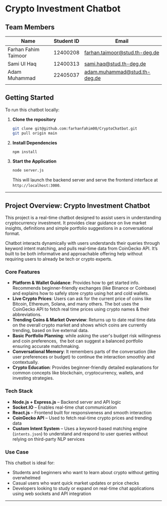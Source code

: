# Crypto Investment Chatbot

## Team Members

| Name                 | Student ID | Email                                                                 |
| -------------------- | ---------- | --------------------------------------------------------------------- |
| Farhan Fahim Taimoor | 12400208   | [farhan.taimoor@stud.th-deg.de](mailto:farhan.taimoor@stud.th-deg.de) |
| Sami Ul Haq          | 12400313   | [sami.haq@stud.th-deg.de](mailto:sami.haq@stud.th-deg.de)             |
| Adam Muhammad        | 22405037   | [adam.muhammad@stud.th-deg.de](mailto:adam.muhammad@stud.th-deg.de)   |
|                      |            |                                                                       |

## Getting Started

To run this chatbot locally:

1. **Clone the repository**

   ```bash
   git clone git@github.com:farhanfahim00/CryptoChatbot.git
   git pull origin main
   ```

2. **Install Dependencies**

   ```bash
   npm install
   ```

3. **Start the Application**

   ```bash
   node server.js
   ```

   This will launch the backend server and serve the frontend interface at `http://localhost:3000`.

---

## Project Overview: Crypto Investment Chatbot

This project is a real-time chatbot designed to assist users in understanding cryptocurrency investment. It provides clear guidance on live market insights, definitions and simple portfolio suggestions in a conversational format.

Chatbot interacts dynamically with users understands their queries through keyword intent matching, and pulls real-time data from CoinGecko API. It’s built to be both informative and approachable offering help without requiring users to already be tech or crypto experts.

### Core Features

* **Platform & Wallet Guidance**: Provides how to get started info. Recommends beginner-friendly exchanges (like Binance or Coinbase) and explains how to safely store crypto using hot and cold wallets. 
* **Live Crypto Prices**: Users can ask for the current price of coins like Bitcoin, Ethereum, Solana, and many others. The bot uses the CoinGecko API to fetch real time prices using crypto names & their abbreviations. 
* **Trending Coins & Market Overview**: Returns up to date real time data on the overall crypto market and shows which coins are currently trending, based on live external data. 
* **Basic Portfolio Planning**: while asking the user's budget risk willingness and coin preferences,  the bot can suggest a balanced portfolio ensuring accurate matchmaking. 
* **Conversational Memory**: It remembers parts of the conversation (like user preferences or budget) to continue the interaction smoothly and contextually.
* **Crypto Education**: Provides beginner-friendly detailed explanations for common concepts like blockchain, cryptocurrency, wallets, and investing strategies.

### Tech Stack

* **Node.js + Express.js** – Backend server and API logic
* **Socket.IO** – Enables real-time chat communication
* **React.js** – Frontend built for responsiveness and smooth interaction
* **CoinGecko API** – Used to fetch real-time crypto prices and trending data
* **Custom Intent System** – Uses a keyword-based matching engine (`intents.json`) to understand and respond to user queries without relying on third-party NLP services

### Use Case

This chatbot is ideal for:

* Students and beginners who want to learn about crypto without getting overwhelmed
* Casual users who want quick market updates or price checks
* Developers looking to study or expand on real-time chat applications using web sockets and API integration

---


